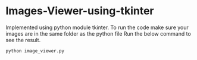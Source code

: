 # Images-Viewer-using-tkinter

Implemented using python module tkinter. To run the code make sure your images are in the same folder as the python file 
Run the below command to see the result. 

```
python image_viewer.py
```
